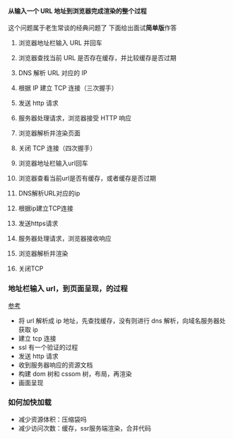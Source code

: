 #### 从输入一个 URL 地址到浏览器完成渲染的整个过程

这个问题属于老生常谈的经典问题了 下面给出面试**简单版**作答

1. 浏览器地址栏输入 URL 并回车
2. 浏览器查找当前 URL 是否存在缓存，并比较缓存是否过期
3. DNS 解析 URL 对应的 IP
4. 根据 IP 建立 TCP 连接（三次握手）
5. 发送 http 请求
6. 服务器处理请求，浏览器接受 HTTP 响应
7. 浏览器解析并渲染页面
8. 关闭 TCP 连接（四次握手）





1. 浏览器地址栏输入url回车
2. 浏览器查看当前url是否有缓存，或者缓存是否过期
3. DNS解析URL对应的ip
4. 根据ip建立TCP连接
5. 发送https请求
6. 服务器处理请求，浏览器接收响应
7. 浏览器解析并渲染
8. 关闭TCP


### 地址栏输入 url，到页面呈现，的过程

[参考](https://developer.mozilla.org/zh-CN/docs/Web/Performance/How_browsers_work)

-   将 url 解析成 ip 地址，先查找缓存，没有则进行 dns 解析，向域名服务器处获取 ip
-   建立 tcp 连接
-   ssl 有一个验证的过程
-   发送 http 请求
-   收到服务器响应的资源文档
-   构建 dom 树和 cssom 树，布局，再渲染
-   画面呈现






### 如何加快加载
* 减少资源体积：压缩袋吗
* 减少访问次数：缓存，ssr服务端渲染，合并代码